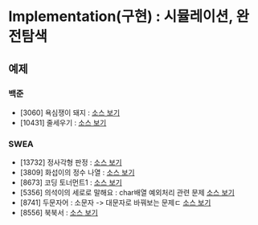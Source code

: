 # Implementation(구현) : 시뮬레이션, 완전탐색

## 예제
### 백준
- [3060] 욕심쟁이 돼지 : [소스 보기](https://github.com/YunSuJeong/Coding-Test/tree/main/%EB%B0%B1%EC%A4%80/Silver/3060.%E2%80%85%EC%9A%95%EC%8B%AC%EC%9F%81%EC%9D%B4%E2%80%85%EB%8F%BC%EC%A7%80)
- [10431] 줄세우기 : [소스 보기](https://github.com/YunSuJeong/Coding-Test/tree/main/%EB%B0%B1%EC%A4%80/Silver/10431.%E2%80%85%EC%A4%84%EC%84%B8%EC%9A%B0%EA%B8%B0)

### SWEA
- [13732] 정사각형 판정 : [소스 보기](https://github.com/YunSuJeong/Coding-Test/tree/main/SWEA/D3/13732.%E2%80%85%EC%A0%95%EC%82%AC%EA%B0%81%ED%98%95%E2%80%85%ED%8C%90%EC%A0%95)
- [3809] 화섭이의 정수 나열 : [소스 보기](https://github.com/YunSuJeong/Coding-Test/tree/main/SWEA/D3/3809.%E2%80%85%ED%99%94%EC%84%AD%EC%9D%B4%EC%9D%98%E2%80%85%EC%A0%95%EC%88%98%E2%80%85%EB%82%98%EC%97%B4)
- [8673] 코딩 토너먼트1 : [소스 보기](https://github.com/YunSuJeong/Coding-Test/tree/main/SWEA/D3/8673.%E2%80%85%EC%BD%94%EB%94%A9%E2%80%85%ED%86%A0%EB%84%88%EB%A8%BC%ED%8A%B81)
- [5356] 의석이의 세로로 말해요 : char배열 예외처리 관련 문제 [소스 보기](https://github.com/YunSuJeong/Coding-Test/tree/main/SWEA/D3/5356.%E2%80%85%EC%9D%98%EC%84%9D%EC%9D%B4%EC%9D%98%E2%80%85%EC%84%B8%EB%A1%9C%EB%A1%9C%E2%80%85%EB%A7%90%ED%95%B4%EC%9A%94)
- [8741] 두문자어 : 소문자 -> 대문자로 바꿔보는 문제ㄷ [소스 보기](https://github.com/YunSuJeong/Coding-Test/tree/main/SWEA/D3/8741.%E2%80%85%EB%91%90%EB%AC%B8%EC%9E%90%EC%96%B4)
- [8556] 북북서 : [소스 보기](https://github.com/YunSuJeong/Coding-Test/tree/main/SWEA/D3/8556.%E2%80%85%EB%B6%81%EB%B6%81%EC%84%9C)
